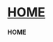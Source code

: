 # [HOME](https://fede-rausa.github.io/webtest1/) 

<p id=hp onclick="loadMarkdown('pages/home.md')" style="cursor:pointer"><strong>HOME</strong></p>





